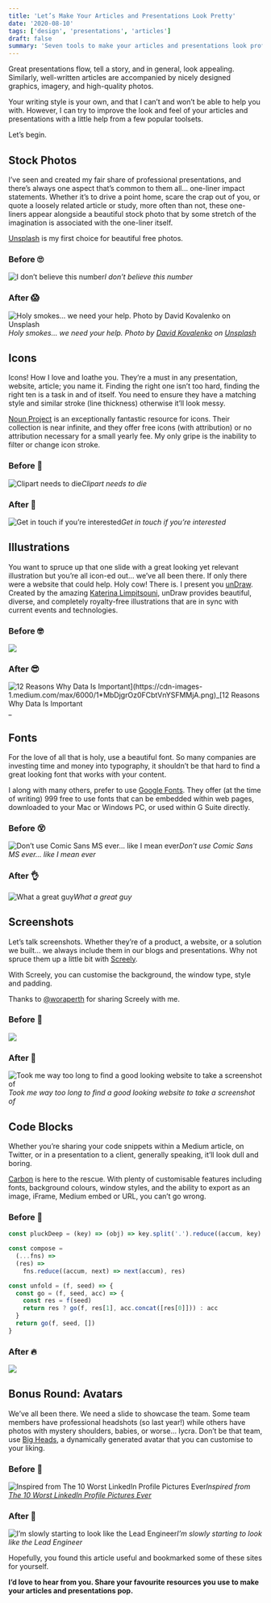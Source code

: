 ```yaml
---
title: 'Let’s Make Your Articles and Presentations Look Pretty'
date: '2020-08-10'
tags: ['design', 'presentations', 'articles']
draft: false
summary: 'Seven tools to make your articles and presentations look professional and consistent.'
---
```


Great presentations flow, tell a story, and in general, look appealing. Similarly, well-written articles are accompanied by nicely designed graphics, imagery, and high-quality photos.

Your writing style is your own, and that I can’t and won’t be able to help you with. However, I can try to improve the look and feel of your articles and presentations with a little help from a few popular toolsets.

Let’s begin.

## Stock Photos

I’ve seen and created my fair share of professional presentations, and there’s always one aspect that’s common to them all… one-liner impact statements. Whether it’s to drive a point home, scare the crap out of you, or quote a loosely related article or study, more often than not, these one-liners appear alongside a beautiful stock photo that by some stretch of the imagination is associated with the one-liner itself.

[Unsplash](https://unsplash.com/) is my first choice for beautiful free photos.

### Before 🙄

![I don’t believe this number](https://cdn-images-1.medium.com/max/6000/1*acgSO1W6gmo92OY-RJH-SA.png)_I don’t believe this number_

### After 😱

![Holy smokes… we need your help. Photo by [David Kovalenko](https://unsplash.com/@davidkovalenkoo?utm_source=unsplash&utm_medium=referral&utm_content=creditCopyText) on [Unsplash](https://unsplash.com/s/photos/failure?utm_source=unsplash&utm_medium=referral&utm_content=creditCopyText)](https://cdn-images-1.medium.com/max/8000/1*qnrHqcvt8oD9PHdGIpD4rg.png)_Holy smokes… we need your help. Photo by [David Kovalenko](https://unsplash.com/@davidkovalenkoo?utm_source=unsplash&utm_medium=referral&utm_content=creditCopyText) on [Unsplash](https://unsplash.com/s/photos/failure?utm_source=unsplash&utm_medium=referral&utm_content=creditCopyText)_

## Icons

Icons! How I love and loathe you. They’re a must in any presentation, website, article; you name it. Finding the right one isn’t too hard, finding the right ten is a task in and of itself. You need to ensure they have a matching style and similar stroke (line thickness) otherwise it’ll look messy.

[Noun Project](https://thenounproject.com/) is an exceptionally fantastic resource for icons. Their collection is near infinite, and they offer free icons (with attribution) or no attribution necessary for a small yearly fee. My only gripe is the inability to filter or change icon stroke.

### Before 🤡

![Clipart needs to die](https://cdn-images-1.medium.com/max/2000/1*u_9oUrmJ2eEmtlfsAlCp0w.png)_Clipart needs to die_

### After 🦄

![Get in touch if you’re interested](https://cdn-images-1.medium.com/max/8000/1*nh26wLY5IcOVPv6_EcPZUg.png)_Get in touch if you’re interested_

## Illustrations

You want to spruce up that one slide with a great looking yet relevant illustration but you’re all icon-ed out… we’ve all been there. If only there were a website that could help. Holy cow! There is. I present you [unDraw](https://undraw.co/). Created by the amazing [Katerina Limpitsouni](https://twitter.com/ninaLimpi), unDraw provides beautiful, diverse, and completely royalty-free illustrations that are in sync with current events and technologies.

### Before 🤓

![](https://cdn-images-1.medium.com/max/6000/1*fuTBa7Wn8PjkfpDetuHNng.png)

### After 😎

![[12 Reasons Why Data Is Important](https://www.c-q-l.org/resources/guides/12-reasons-why-data-is-important/#:~:text=Data%20allows%20organizations%20to%20more,locations%2C%20departments%2C%20and%20systems.)](https://cdn-images-1.medium.com/max/6000/1*MbDjgrOz0FCbtVnYSFMMjA.png)_[12 Reasons Why Data Is Important](https://www.c-q-l.org/resources/guides/12-reasons-why-data-is-important/#:~:text=Data%20allows%20organizations%20to%20more,locations%2C%20departments%2C%20and%20systems.)_

## Fonts

For the love of all that is holy, use a beautiful font. So many companies are investing time and money into typography, it shouldn’t be that hard to find a great looking font that works with your content.

I along with many others, prefer to use [Google Fonts](https://fonts.google.com/). They offer (at the time of writing) 999 free to use fonts that can be embedded within web pages, downloaded to your Mac or Windows PC, or used within G Suite directly.

### Before 😵

![Don’t use Comic Sans MS ever… like I mean ever](https://cdn-images-1.medium.com/max/6000/1*opCFQKSY6PXI72c40KxbnQ.png)_Don’t use Comic Sans MS ever… like I mean ever_

### After 👌

![What a great guy](https://cdn-images-1.medium.com/max/6000/1*Tn0cJyi-eIZWa6FnrFLdLQ.png)_What a great guy_

## Screenshots

Let’s talk screenshots. Whether they’re of a product, a website, or a solution we built… we always include them in our blogs and presentations. Why not spruce them up a little bit with [Screely](https://www.screely.com/).

With Screely, you can customise the background, the window type, style and padding.

Thanks to [@woraperth](https://medium.com/@woraperth) for sharing Screely with me.

### Before 🥱

![](https://cdn-images-1.medium.com/max/5528/1*KVZWwONO6FnNVl4fmVmibg.png)

### After 🤩

![Took me way too long to find a good looking website to take a screenshot of](https://cdn-images-1.medium.com/max/6328/1*MqQ3DWfkOwIMugafCzSdVw.png)_Took me way too long to find a good looking website to take a screenshot of_

## Code Blocks

Whether you’re sharing your code snippets within a Medium article, on Twitter, or in a presentation to a client, generally speaking, it’ll look dull and boring.

[Carbon](https://carbon.now.sh/) is here to the rescue. With plenty of customisable features including fonts, background colours, window styles, and the ability to export as an image, iFrame, Medium embed or URL, you can’t go wrong.

### Before 💩

```javascript
const pluckDeep = (key) => (obj) => key.split('.').reduce((accum, key) => accum[key], obj)

const compose =
  (...fns) =>
  (res) =>
    fns.reduce((accum, next) => next(accum), res)

const unfold = (f, seed) => {
  const go = (f, seed, acc) => {
    const res = f(seed)
    return res ? go(f, res[1], acc.concat([res[0]])) : acc
  }
  return go(f, seed, [])
}
```

### After 🔥

![](./code.png)

## Bonus Round: Avatars

We’ve all been there. We need a slide to showcase the team. Some team members have professional headshots (so last year!) while others have photos with mystery shoulders, babies, or worse… lycra. Don’t be that team, use [Big Heads](https://bigheads.io/), a dynamically generated avatar that you can customise to your liking.

### Before 🤮

![Inspired from [The 10 Worst LinkedIn Profile Pictures Ever](https://www.linkedin.com/pulse/10-worst-linkedin-profile-pictures-ever-giorgio-minguzzi/)](https://cdn-images-1.medium.com/max/6000/1*EP8g_E_3_nVSS_BvIPVMTw.png)_Inspired from [The 10 Worst LinkedIn Profile Pictures Ever](https://www.linkedin.com/pulse/10-worst-linkedin-profile-pictures-ever-giorgio-minguzzi/)_

### After 🎉

![I’m slowly starting to look like the Lead Engineer](https://cdn-images-1.medium.com/max/6000/1*jT9kgxquCWMw8wPmLLrkww.png)_I’m slowly starting to look like the Lead Engineer_

Hopefully, you found this article useful and bookmarked some of these sites for yourself.

**I’d love to hear from you. Share your favourite resources you use to make your articles and presentations pop.**
